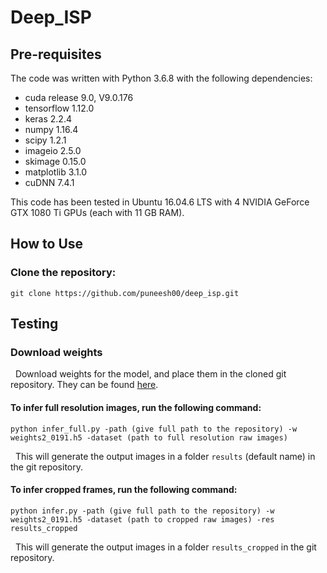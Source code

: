 # Deep_ISP

## Pre-requisites
The code was written with Python 3.6.8 with the following dependencies:
* cuda release 9.0, V9.0.176
* tensorflow 1.12.0
* keras 2.2.4
* numpy 1.16.4
* scipy 1.2.1
* imageio 2.5.0
* skimage 0.15.0
* matplotlib 3.1.0
* cuDNN 7.4.1

This code has been tested in Ubuntu 16.04.6 LTS with 4 NVIDIA GeForce GTX 1080 Ti GPUs (each with 11 GB RAM).

## How to Use 
### Clone the repository:
```
git clone https://github.com/puneesh00/deep_isp.git
```
## Testing 

### Download weights

&nbsp; Download weights for the model, and place them in the cloned git repository. They can be found [here](https://drive.google.com/file/d/1koBr0LwGVOic9WXk7rDmxM1rplAlVbCR/view?usp=sharing).

#### To infer full resolution images, run the following command:

```
python infer_full.py -path (give full path to the repository) -w weights2_0191.h5 -dataset (path to full resolution raw images)
```
&nbsp; This will generate the output images in a folder `results` (default name) in the git repository.

#### To infer cropped frames, run the following command:

```
python infer.py -path (give full path to the repository) -w weights2_0191.h5 -dataset (path to cropped raw images) -res results_cropped 
```
&nbsp; This will generate the output images in a folder `results_cropped` in the git repository.


